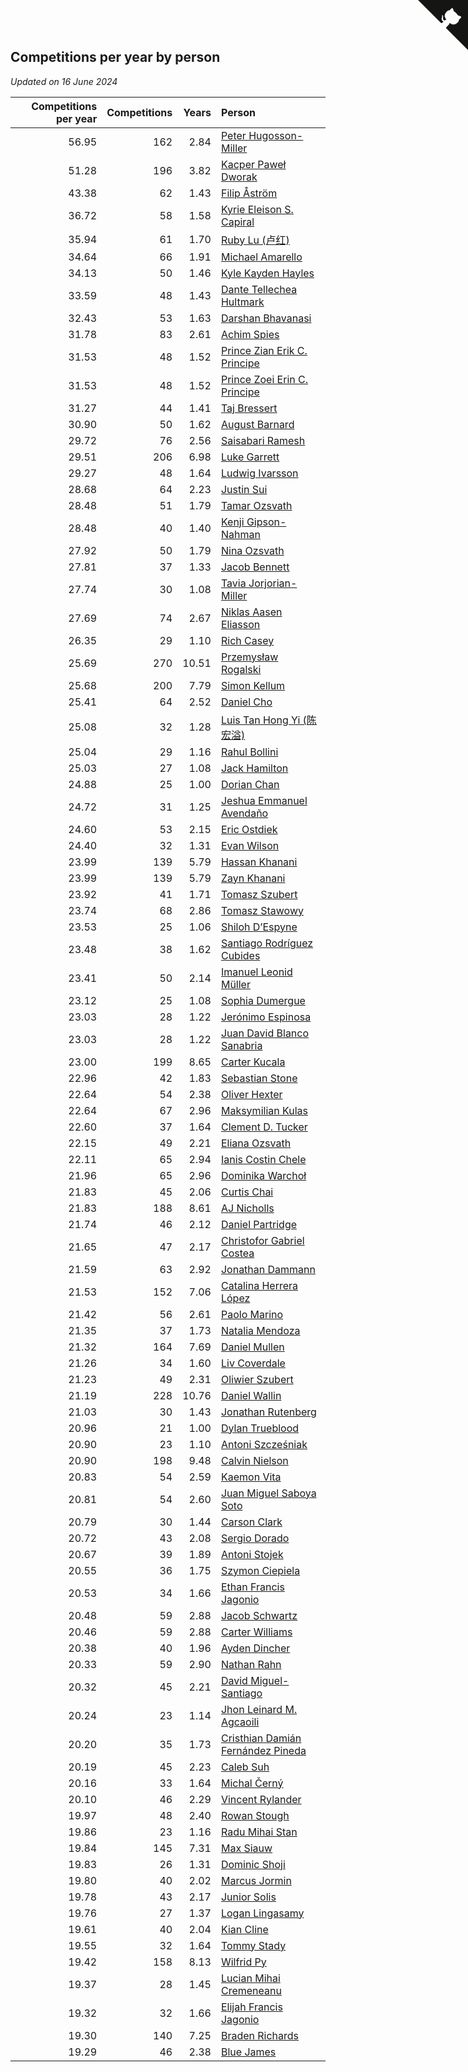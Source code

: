 ## Competitions per year by person

*Updated on 16 June 2024*

| Competitions per year | Competitions | Years | Person |
| ---: | ---: | ---: | :--- |
| 56.95 | 162 | 2.84 | [Peter Hugosson-Miller](https://www.worldcubeassociation.org/persons/2021HUGO01) |
| 51.28 | 196 | 3.82 | [Kacper Paweł Dworak](https://www.worldcubeassociation.org/persons/2020DWOR01) |
| 43.38 | 62 | 1.43 | [Filip Åström](https://www.worldcubeassociation.org/persons/2023ASTR01) |
| 36.72 | 58 | 1.58 | [Kyrie Eleison S. Capiral](https://www.worldcubeassociation.org/persons/2022CAPI02) |
| 35.94 | 61 | 1.70 | [Ruby Lu (卢红)](https://www.worldcubeassociation.org/persons/2022LURU01) |
| 34.64 | 66 | 1.91 | [Michael Amarello](https://www.worldcubeassociation.org/persons/2022AMAR09) |
| 34.13 | 50 | 1.46 | [Kyle Kayden Hayles](https://www.worldcubeassociation.org/persons/2022HAYL02) |
| 33.59 | 48 | 1.43 | [Dante Tellechea Hultmark](https://www.worldcubeassociation.org/persons/2023HULT01) |
| 32.43 | 53 | 1.63 | [Darshan Bhavanasi](https://www.worldcubeassociation.org/persons/2022BHAV01) |
| 31.78 | 83 | 2.61 | [Achim Spies](https://www.worldcubeassociation.org/persons/2021SPIE01) |
| 31.53 | 48 | 1.52 | [Prince Zian Erik C. Principe](https://www.worldcubeassociation.org/persons/2022PRIN08) |
| 31.53 | 48 | 1.52 | [Prince Zoei Erin C. Principe](https://www.worldcubeassociation.org/persons/2022PRIN09) |
| 31.27 | 44 | 1.41 | [Taj Bressert](https://www.worldcubeassociation.org/persons/2023BRES01) |
| 30.90 | 50 | 1.62 | [August Barnard](https://www.worldcubeassociation.org/persons/2022BARN21) |
| 29.72 | 76 | 2.56 | [Saisabari Ramesh](https://www.worldcubeassociation.org/persons/2021RAME01) |
| 29.51 | 206 | 6.98 | [Luke Garrett](https://www.worldcubeassociation.org/persons/2017GARR05) |
| 29.27 | 48 | 1.64 | [Ludwig Ivarsson](https://www.worldcubeassociation.org/persons/2022IVAR01) |
| 28.68 | 64 | 2.23 | [Justin Sui](https://www.worldcubeassociation.org/persons/2022SUIJ01) |
| 28.48 | 51 | 1.79 | [Tamar Ozsvath](https://www.worldcubeassociation.org/persons/2022OZSV04) |
| 28.48 | 40 | 1.40 | [Kenji Gipson-Nahman](https://www.worldcubeassociation.org/persons/2023GIPS01) |
| 27.92 | 50 | 1.79 | [Nina Ozsvath](https://www.worldcubeassociation.org/persons/2022OZSV03) |
| 27.81 | 37 | 1.33 | [Jacob Bennett](https://www.worldcubeassociation.org/persons/2023BENN04) |
| 27.74 | 30 | 1.08 | [Tavia Jorjorian-Miller](https://www.worldcubeassociation.org/persons/2023JORJ01) |
| 27.69 | 74 | 2.67 | [Niklas Aasen Eliasson](https://www.worldcubeassociation.org/persons/2021ELIA01) |
| 26.35 | 29 | 1.10 | [Rich Casey](https://www.worldcubeassociation.org/persons/2023CASE06) |
| 25.69 | 270 | 10.51 | [Przemysław Rogalski](https://www.worldcubeassociation.org/persons/2013ROGA02) |
| 25.68 | 200 | 7.79 | [Simon Kellum](https://www.worldcubeassociation.org/persons/2016KELL12) |
| 25.41 | 64 | 2.52 | [Daniel Cho](https://www.worldcubeassociation.org/persons/2021CHOD01) |
| 25.08 | 32 | 1.28 | [Luis Tan Hong Yi (陈宏溢)](https://www.worldcubeassociation.org/persons/2023YILU01) |
| 25.04 | 29 | 1.16 | [Rahul Bollini](https://www.worldcubeassociation.org/persons/2023BOLL01) |
| 25.03 | 27 | 1.08 | [Jack Hamilton](https://www.worldcubeassociation.org/persons/2023HAMI08) |
| 24.88 | 25 | 1.00 | [Dorian Chan](https://www.worldcubeassociation.org/persons/2023DORI01) |
| 24.72 | 31 | 1.25 | [Jeshua Emmanuel Avendaño](https://www.worldcubeassociation.org/persons/2023AVEN01) |
| 24.60 | 53 | 2.15 | [Eric Ostdiek](https://www.worldcubeassociation.org/persons/2022OSTD01) |
| 24.40 | 32 | 1.31 | [Evan Wilson](https://www.worldcubeassociation.org/persons/2023WILS11) |
| 23.99 | 139 | 5.79 | [Hassan Khanani](https://www.worldcubeassociation.org/persons/2018KHAN26) |
| 23.99 | 139 | 5.79 | [Zayn Khanani](https://www.worldcubeassociation.org/persons/2018KHAN28) |
| 23.92 | 41 | 1.71 | [Tomasz Szubert](https://www.worldcubeassociation.org/persons/2022SZUB02) |
| 23.74 | 68 | 2.86 | [Tomasz Stawowy](https://www.worldcubeassociation.org/persons/2021STAW01) |
| 23.53 | 25 | 1.06 | [Shiloh D’Espyne](https://www.worldcubeassociation.org/persons/2023DESP01) |
| 23.48 | 38 | 1.62 | [Santiago Rodríguez Cubides](https://www.worldcubeassociation.org/persons/2022CUBI01) |
| 23.41 | 50 | 2.14 | [Imanuel Leonid Müller](https://www.worldcubeassociation.org/persons/2022MULL02) |
| 23.12 | 25 | 1.08 | [Sophia Dumergue](https://www.worldcubeassociation.org/persons/2023DUME02) |
| 23.03 | 28 | 1.22 | [Jerónimo Espinosa](https://www.worldcubeassociation.org/persons/2023ESPI07) |
| 23.03 | 28 | 1.22 | [Juan David Blanco Sanabria](https://www.worldcubeassociation.org/persons/2023SANA04) |
| 23.00 | 199 | 8.65 | [Carter Kucala](https://www.worldcubeassociation.org/persons/2015KUCA01) |
| 22.96 | 42 | 1.83 | [Sebastian Stone](https://www.worldcubeassociation.org/persons/2022STON09) |
| 22.64 | 54 | 2.38 | [Oliver Hexter](https://www.worldcubeassociation.org/persons/2022HEXT01) |
| 22.64 | 67 | 2.96 | [Maksymilian Kulas](https://www.worldcubeassociation.org/persons/2021KULA02) |
| 22.60 | 37 | 1.64 | [Clement D. Tucker](https://www.worldcubeassociation.org/persons/2022TUCK09) |
| 22.15 | 49 | 2.21 | [Eliana Ozsvath](https://www.worldcubeassociation.org/persons/2022OZSV01) |
| 22.11 | 65 | 2.94 | [Ianis Costin Chele](https://www.worldcubeassociation.org/persons/2021CHEL01) |
| 21.96 | 65 | 2.96 | [Dominika Warchoł](https://www.worldcubeassociation.org/persons/2021WARC01) |
| 21.83 | 45 | 2.06 | [Curtis Chai](https://www.worldcubeassociation.org/persons/2022CHAI02) |
| 21.83 | 188 | 8.61 | [AJ Nicholls](https://www.worldcubeassociation.org/persons/2015NICH04) |
| 21.74 | 46 | 2.12 | [Daniel Partridge](https://www.worldcubeassociation.org/persons/2022PART02) |
| 21.65 | 47 | 2.17 | [Christofor Gabriel Costea](https://www.worldcubeassociation.org/persons/2022COST03) |
| 21.59 | 63 | 2.92 | [Jonathan Dammann](https://www.worldcubeassociation.org/persons/2021DAMM01) |
| 21.53 | 152 | 7.06 | [Catalina Herrera López](https://www.worldcubeassociation.org/persons/2017LOPE31) |
| 21.42 | 56 | 2.61 | [Paolo Marino](https://www.worldcubeassociation.org/persons/2021MARI04) |
| 21.35 | 37 | 1.73 | [Natalia Mendoza](https://www.worldcubeassociation.org/persons/2022MEND24) |
| 21.32 | 164 | 7.69 | [Daniel Mullen](https://www.worldcubeassociation.org/persons/2016MULL04) |
| 21.26 | 34 | 1.60 | [Liv Coverdale](https://www.worldcubeassociation.org/persons/2022COVE02) |
| 21.23 | 49 | 2.31 | [Oliwier Szubert](https://www.worldcubeassociation.org/persons/2022SZUB01) |
| 21.19 | 228 | 10.76 | [Daniel Wallin](https://www.worldcubeassociation.org/persons/2013WALL03) |
| 21.03 | 30 | 1.43 | [Jonathan Rutenberg](https://www.worldcubeassociation.org/persons/2023RUTE01) |
| 20.96 | 21 | 1.00 | [Dylan Trueblood](https://www.worldcubeassociation.org/persons/2023TRUE02) |
| 20.90 | 23 | 1.10 | [Antoni Szcześniak](https://www.worldcubeassociation.org/persons/2023SZCZ04) |
| 20.90 | 198 | 9.48 | [Calvin Nielson](https://www.worldcubeassociation.org/persons/2014NIEL03) |
| 20.83 | 54 | 2.59 | [Kaemon Vita](https://www.worldcubeassociation.org/persons/2021VITA01) |
| 20.81 | 54 | 2.60 | [Juan Miguel Saboya Soto](https://www.worldcubeassociation.org/persons/2021SOTO01) |
| 20.79 | 30 | 1.44 | [Carson Clark](https://www.worldcubeassociation.org/persons/2023CLAR02) |
| 20.72 | 43 | 2.08 | [Sergio Dorado](https://www.worldcubeassociation.org/persons/2022CORR05) |
| 20.67 | 39 | 1.89 | [Antoni Stojek](https://www.worldcubeassociation.org/persons/2022STOJ03) |
| 20.55 | 36 | 1.75 | [Szymon Ciepiela](https://www.worldcubeassociation.org/persons/2022CIEP01) |
| 20.53 | 34 | 1.66 | [Ethan Francis Jagonio](https://www.worldcubeassociation.org/persons/2022JAGO03) |
| 20.48 | 59 | 2.88 | [Jacob Schwartz](https://www.worldcubeassociation.org/persons/2021SCHW01) |
| 20.46 | 59 | 2.88 | [Carter Williams](https://www.worldcubeassociation.org/persons/2021WILL06) |
| 20.38 | 40 | 1.96 | [Ayden Dincher](https://www.worldcubeassociation.org/persons/2022DINC01) |
| 20.33 | 59 | 2.90 | [Nathan Rahn](https://www.worldcubeassociation.org/persons/2021RAHN01) |
| 20.32 | 45 | 2.21 | [David Miguel-Santiago](https://www.worldcubeassociation.org/persons/2022MIGU02) |
| 20.24 | 23 | 1.14 | [Jhon Leinard M. Agcaoili](https://www.worldcubeassociation.org/persons/2023AGCA01) |
| 20.20 | 35 | 1.73 | [Cristhian Damián Fernández Pineda](https://www.worldcubeassociation.org/persons/2022PINE05) |
| 20.19 | 45 | 2.23 | [Caleb Suh](https://www.worldcubeassociation.org/persons/2022SUHC01) |
| 20.16 | 33 | 1.64 | [Michal Černý](https://www.worldcubeassociation.org/persons/2022CERN03) |
| 20.10 | 46 | 2.29 | [Vincent Rylander](https://www.worldcubeassociation.org/persons/2022RYLA01) |
| 19.97 | 48 | 2.40 | [Rowan Stough](https://www.worldcubeassociation.org/persons/2022STOU01) |
| 19.86 | 23 | 1.16 | [Radu Mihai Stan](https://www.worldcubeassociation.org/persons/2023STAN09) |
| 19.84 | 145 | 7.31 | [Max Siauw](https://www.worldcubeassociation.org/persons/2017SIAU02) |
| 19.83 | 26 | 1.31 | [Dominic Shoji](https://www.worldcubeassociation.org/persons/2023SHOJ01) |
| 19.80 | 40 | 2.02 | [Marcus Jormin](https://www.worldcubeassociation.org/persons/2022JORM01) |
| 19.78 | 43 | 2.17 | [Junior Solis](https://www.worldcubeassociation.org/persons/2022SOLI03) |
| 19.76 | 27 | 1.37 | [Logan Lingasamy](https://www.worldcubeassociation.org/persons/2023LING02) |
| 19.61 | 40 | 2.04 | [Kian Cline](https://www.worldcubeassociation.org/persons/2022CLIN01) |
| 19.55 | 32 | 1.64 | [Tommy Stady](https://www.worldcubeassociation.org/persons/2022STAD01) |
| 19.42 | 158 | 8.13 | [Wilfrid Py](https://www.worldcubeassociation.org/persons/2016PYWI01) |
| 19.37 | 28 | 1.45 | [Lucian Mihai Cremeneanu](https://www.worldcubeassociation.org/persons/2023CREM01) |
| 19.32 | 32 | 1.66 | [Elijah Francis Jagonio](https://www.worldcubeassociation.org/persons/2022JAGO02) |
| 19.30 | 140 | 7.25 | [Braden Richards](https://www.worldcubeassociation.org/persons/2017RICH02) |
| 19.29 | 46 | 2.38 | [Blue James](https://www.worldcubeassociation.org/persons/2022JAME01) |


<a href="https://github.com/jonatanklosko/wca_statistics" class="github-corner" aria-label="View source on Github"><svg width="80" height="80" viewBox="0 0 250 250" style="fill:#151513; color:#fff; position: absolute; top: 0; border: 0; right: 0;" aria-hidden="true"><path d="M0,0 L115,115 L130,115 L142,142 L250,250 L250,0 Z"></path><path d="M128.3,109.0 C113.8,99.7 119.0,89.6 119.0,89.6 C122.0,82.7 120.5,78.6 120.5,78.6 C119.2,72.0 123.4,76.3 123.4,76.3 C127.3,80.9 125.5,87.3 125.5,87.3 C122.9,97.6 130.6,101.9 134.4,103.2" fill="currentColor" style="transform-origin: 130px 106px;" class="octo-arm"></path><path d="M115.0,115.0 C114.9,115.1 118.7,116.5 119.8,115.4 L133.7,101.6 C136.9,99.2 139.9,98.4 142.2,98.6 C133.8,88.0 127.5,74.4 143.8,58.0 C148.5,53.4 154.0,51.2 159.7,51.0 C160.3,49.4 163.2,43.6 171.4,40.1 C171.4,40.1 176.1,42.5 178.8,56.2 C183.1,58.6 187.2,61.8 190.9,65.4 C194.5,69.0 197.7,73.2 200.1,77.6 C213.8,80.2 216.3,84.9 216.3,84.9 C212.7,93.1 206.9,96.0 205.4,96.6 C205.1,102.4 203.0,107.8 198.3,112.5 C181.9,128.9 168.3,122.5 157.7,114.1 C157.9,116.9 156.7,120.9 152.7,124.9 L141.0,136.5 C139.8,137.7 141.6,141.9 141.8,141.8 Z" fill="currentColor" class="octo-body"></path></svg></a><style>.github-corner:hover .octo-arm{animation:octocat-wave 560ms ease-in-out}@keyframes octocat-wave{0%,100%{transform:rotate(0)}20%,60%{transform:rotate(-25deg)}40%,80%{transform:rotate(10deg)}}@media (max-width:500px){.github-corner:hover .octo-arm{animation:none}.github-corner .octo-arm{animation:octocat-wave 560ms ease-in-out}}</style>
